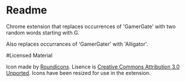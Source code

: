 # Readme

Chrome extension that replaces occurrences of 'GamerGate' with two random words starting with G.

Also replaces occurrances of 'GamerGater' with 'Alligator'.

#Licensed Material

Icon made by [Roundicons](http://www.smashingmagazine.com/2014/11/13/free-hand-drawn-doodle-icon-set-100-icons-png-psd-svg/). Lisence is [Creative Commons Attribution 3.0 Unported](http://creativecommons.org/licenses/by/3.0/). Icons have been resized for use in the extension.